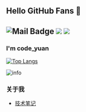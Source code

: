 ## Hello GitHub Fans 👋
![Mail Badge](https://img.shields.io/badge/-1915059302@qq.com-c14438?style=flat&logo=Gmail&logoColor=white&link=mailto:1915059302@qq.com)
![](https://visitor-badge.glitch.me/badge?page_id=GaussYuan191.readme)
![](http://antzuhl.cn:4000/get/@GaussYuan191.readme)
---
### I'm code_yuan

[![Top Langs](https://github-readme-stats.vercel.app/api/top-langs/?username=GaussYuan191&layout=compact)](https://github.com/GaussYuan191/github-readme-stats)



![info](https://github-readme-stats.vercel.app/api?username=GaussYuan191&show_icons=true&count_private=true&hide=prs&theme=default_repocard)

### 关于我
- [技术笔记](http://yuangauss.xyz/)



<!---
GaussYuan191/GaussYuan191 is a ✨ special ✨ repository because its `README.md` (this file) appears on your GitHub profile.
You can click the Preview link to take a look at your changes.
--->
